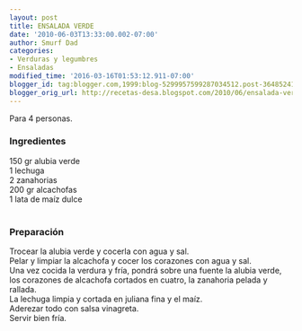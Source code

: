 ```yaml
---
layout: post
title: ENSALADA VERDE
date: '2010-06-03T13:33:00.002-07:00'
author: Smurf Dad
categories:
- Verduras y legumbres
- Ensaladas
modified_time: '2016-03-16T01:53:12.911-07:00'
blogger_id: tag:blogger.com,1999:blog-5299957599287034512.post-3648524186717024111
blogger_orig_url: http://recetas-desa.blogspot.com/2010/06/ensalada-verde.html
---
```


Para 4 personas.<br /><h3>Ingredientes</h3>150 gr alubia verde<br />1 lechuga<br />2 zanahorias<br />200 gr alcachofas<br />1 lata de maíz dulce<br /><br /><h3>Preparación</h3>Trocear la alubia verde y cocerla con agua y sal.<br />Pelar y limpiar la alcachofa y cocer los corazones con agua y sal.<br />Una vez cocida la verdura y fría, pondrá sobre una fuente la alubia verde, los corazones de alcachofa cortados en cuatro, la zanahoria pelada y rallada.<br />La lechuga limpia y cortada en juliana fina y el maíz.<br />Aderezar todo con salsa vinagreta.<br />Servir bien fría.
